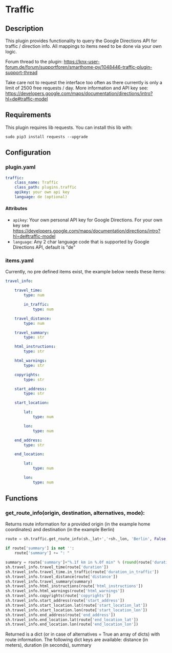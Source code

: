 # Traffic

## Description

This plugin provides functionality to query the Google Directions API for traffic / direction info.
All mappings to items need to be done via your own logic.

Forum thread to the plugin: https://knx-user-forum.de/forum/supportforen/smarthome-py/1048446-traffic-plugin-support-thread

Take care not to request the interface too often as there currently is only a limit of 2500 free requests / day.
More information and API key see: https://developers.google.com/maps/documentation/directions/intro?hl=de#traffic-model


## Requirements

This plugin requires lib requests. You can install this lib with:

```
sudo pip3 install requests --upgrade
```

## Configuration

### plugin.yaml

```yaml
traffic:
    class_name: Traffic
    class_path: plugins.traffic
    apikey: your own api key
    language: de (optional)
```

#### Attributes
  * `apikey`: Your own personal API key for Google Directions. For your own key see https://developers.google.com/maps/documentation/directions/intro?hl=de#traffic-model
  * `language`: Any 2 char language code that is supported by Google Directions API, default is "de"

### items.yaml

Currently, no pre defined items exist, the example below needs these items:

```yaml
travel_info:

    travel_time:
        type: num

        in_traffic:
            type: num

    travel_distance:
        type: num

    travel_summary:
        type: str

    html_instructions:
        type: str

    html_warnings:
        type: str

    copyrights:
        type: str

    start_address:
        type: str

    start_location:

        lat:
            type: num

        lon:
            type: num

    end_address:
        type: str

    end_location:

        lat:
            type: num

        lon:
            type: num
```

## Functions

### get_route_info(origin, destination, alternatives, mode):
Returns route information for a provided origin (in the example home coordinates) and destination (in the example Berlin)

```python
route = sh.traffic.get_route_info(sh._lat+','+sh._lon, 'Berlin', False, 'now', 'driving')

if route['summary'] is not '':
    route['summary'] += ": "

summary = route['summary']+"%.1f km in %.0f min" % (round(route['duration_in_traffic']/60,2), round(route['distance']/1000,2))
sh.travel_info.travel_time(route['duration'])
sh.travel_info.travel_time.in_traffic(route['duration_in_traffic'])
sh.travel_info.travel_distance(route['distance'])
sh.travel_info.travel_summary(summary)
sh.travel_info.html_instructions(route['html_instructions'])
sh.travel_info.html_warnings(route['html_warnings'])
sh.travel_info.copyrights(route['copyrights'])
sh.travel_info.start_address(route['start_address'])
sh.travel_info.start_location.lat(route['start_location_lat'])
sh.travel_info.start_location.lon(route['start_location_lon'])
sh.travel_info.end_address(route['end_address'])
sh.travel_info.end_location.lat(route['end_location_lat'])
sh.travel_info.end_location.lon(route['end_location_lon'])
```

Returned is a dict (or in case of alternatives = True an array of dicts) with route information.
The following dict keys are available: distance (in meters), duration (in seconds), summary
